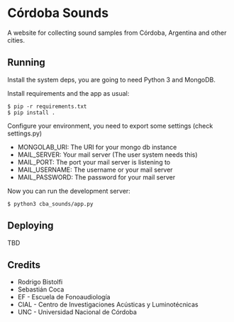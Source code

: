 # Córdoba Sounds

A website for collecting sound samples from Córdoba, Argentina and other cities.


## Running

Install the system deps, you are going to need Python 3 and MongoDB.

Install requirements and the app as usual:

    $ pip -r requirements.txt
    $ pip install .

Configure your environment, you need to export some settings (check settings.py)

* MONGOLAB_URI: The URI for your mongo db instance
* MAIL_SERVER: Your mail server (The user system needs this)
* MAIL_PORT: The port your mail server is listening to
* MAIL_USERNAME: The username or your mail server
* MAIL_PASSWORD: The password for your mail server

Now you can run the development server:

    $ python3 cba_sounds/app.py


## Deploying

TBD


## Credits

* Rodrigo Bistolfi
* Sebastián Coca
* EF - Escuela de Fonoaudiología
* CIAL - Centro de Investigaciones Acústicas y Luminotécnicas
* UNC - Universidad Nacional de Córdoba
